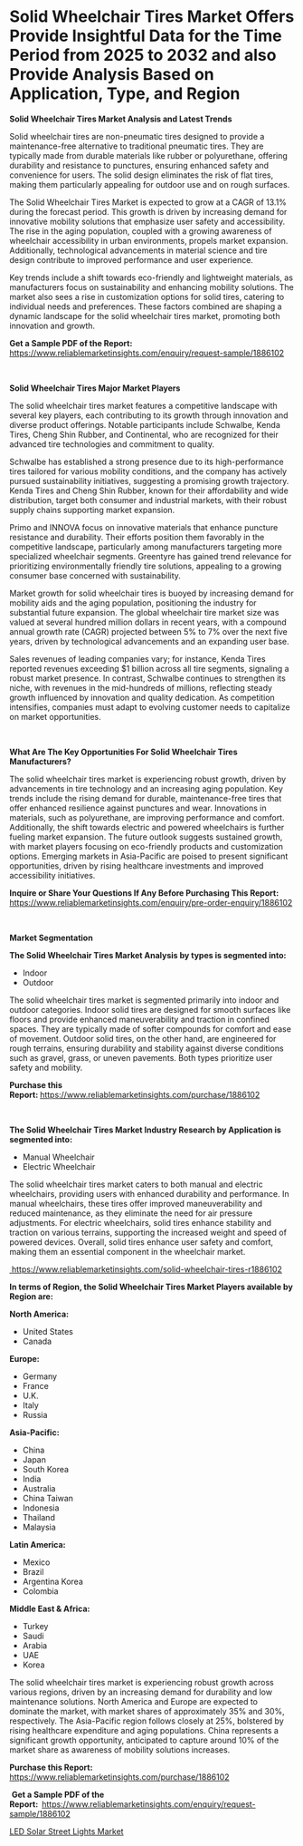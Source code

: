 <p><h1>Solid Wheelchair Tires Market Offers Provide Insightful Data for the Time Period from 2025 to 2032 and also Provide Analysis Based on Application, Type, and Region</h1></p><p><strong>Solid Wheelchair Tires Market Analysis and Latest Trends</strong></p>
<p><p>Solid wheelchair tires are non-pneumatic tires designed to provide a maintenance-free alternative to traditional pneumatic tires. They are typically made from durable materials like rubber or polyurethane, offering durability and resistance to punctures, ensuring enhanced safety and convenience for users. The solid design eliminates the risk of flat tires, making them particularly appealing for outdoor use and on rough surfaces.</p><p>The Solid Wheelchair Tires Market is expected to grow at a CAGR of 13.1% during the forecast period. This growth is driven by increasing demand for innovative mobility solutions that emphasize user safety and accessibility. The rise in the aging population, coupled with a growing awareness of wheelchair accessibility in urban environments, propels market expansion. Additionally, technological advancements in material science and tire design contribute to improved performance and user experience. </p><p>Key trends include a shift towards eco-friendly and lightweight materials, as manufacturers focus on sustainability and enhancing mobility solutions. The market also sees a rise in customization options for solid tires, catering to individual needs and preferences. These factors combined are shaping a dynamic landscape for the solid wheelchair tires market, promoting both innovation and growth.</p></p>
<p><strong>Get a Sample PDF of the Report:&nbsp;</strong> <a href="https://www.reliablemarketinsights.com/enquiry/request-sample/1886102?utm_campaign=2888&utm_medium=2&utm_source=Github&utm_content=ia&utm_term=05042025&utm_id=solid-wheelchair-tires">https://www.reliablemarketinsights.com/enquiry/request-sample/1886102</a></p>
<p>&nbsp;</p>
<p><strong>Solid Wheelchair Tires Major Market Players</strong></p>
<p><p>The solid wheelchair tires market features a competitive landscape with several key players, each contributing to its growth through innovation and diverse product offerings. Notable participants include Schwalbe, Kenda Tires, Cheng Shin Rubber, and Continental, who are recognized for their advanced tire technologies and commitment to quality.</p><p>Schwalbe has established a strong presence due to its high-performance tires tailored for various mobility conditions, and the company has actively pursued sustainability initiatives, suggesting a promising growth trajectory. Kenda Tires and Cheng Shin Rubber, known for their affordability and wide distribution, target both consumer and industrial markets, with their robust supply chains supporting market expansion.</p><p>Primo and INNOVA focus on innovative materials that enhance puncture resistance and durability. Their efforts position them favorably in the competitive landscape, particularly among manufacturers targeting more specialized wheelchair segments. Greentyre has gained trend relevance for prioritizing environmentally friendly tire solutions, appealing to a growing consumer base concerned with sustainability.</p><p>Market growth for solid wheelchair tires is buoyed by increasing demand for mobility aids and the aging population, positioning the industry for substantial future expansion. The global wheelchair tire market size was valued at several hundred million dollars in recent years, with a compound annual growth rate (CAGR) projected between 5% to 7% over the next five years, driven by technological advancements and an expanding user base.</p><p>Sales revenues of leading companies vary; for instance, Kenda Tires reported revenues exceeding $1 billion across all tire segments, signaling a robust market presence. In contrast, Schwalbe continues to strengthen its niche, with revenues in the mid-hundreds of millions, reflecting steady growth influenced by innovation and quality dedication. As competition intensifies, companies must adapt to evolving customer needs to capitalize on market opportunities.</p></p>
<p>&nbsp;</p>
<p><strong>What Are The Key Opportunities For Solid Wheelchair Tires Manufacturers?</strong></p>
<p><p>The solid wheelchair tires market is experiencing robust growth, driven by advancements in tire technology and an increasing aging population. Key trends include the rising demand for durable, maintenance-free tires that offer enhanced resilience against punctures and wear. Innovations in materials, such as polyurethane, are improving performance and comfort. Additionally, the shift towards electric and powered wheelchairs is further fueling market expansion. The future outlook suggests sustained growth, with market players focusing on eco-friendly products and customization options. Emerging markets in Asia-Pacific are poised to present significant opportunities, driven by rising healthcare investments and improved accessibility initiatives.</p></p>
<p><strong>Inquire or Share Your Questions If Any Before Purchasing This Report:</strong> <a href="https://www.reliablemarketinsights.com/enquiry/pre-order-enquiry/1886102?utm_campaign=2888&utm_medium=2&utm_source=Github&utm_content=ia&utm_term=05042025&utm_id=solid-wheelchair-tires">https://www.reliablemarketinsights.com/enquiry/pre-order-enquiry/1886102</a></p>
<p>&nbsp;</p>
<p><strong>Market Segmentation</strong></p>
<p><strong>The Solid Wheelchair Tires Market Analysis by types is segmented into:</strong></p>
<p><ul><li>Indoor</li><li>Outdoor</li></ul></p>
<p><p>The solid wheelchair tires market is segmented primarily into indoor and outdoor categories. Indoor solid tires are designed for smooth surfaces like floors and provide enhanced maneuverability and traction in confined spaces. They are typically made of softer compounds for comfort and ease of movement. Outdoor solid tires, on the other hand, are engineered for rough terrains, ensuring durability and stability against diverse conditions such as gravel, grass, or uneven pavements. Both types prioritize user safety and mobility.</p></p>
<p><strong>Purchase this Report:&nbsp;</strong><a href="https://www.reliablemarketinsights.com/purchase/1886102?utm_campaign=2888&utm_medium=2&utm_source=Github&utm_content=ia&utm_term=05042025&utm_id=solid-wheelchair-tires">https://www.reliablemarketinsights.com/purchase/1886102</a></p>
<p>&nbsp;</p>
<p><strong>The Solid Wheelchair Tires Market Industry Research by Application is segmented into:</strong></p>
<p><ul><li>Manual Wheelchair</li><li>Electric Wheelchair</li></ul></p>
<p><p>The solid wheelchair tires market caters to both manual and electric wheelchairs, providing users with enhanced durability and performance. In manual wheelchairs, these tires offer improved maneuverability and reduced maintenance, as they eliminate the need for air pressure adjustments. For electric wheelchairs, solid tires enhance stability and traction on various terrains, supporting the increased weight and speed of powered devices. Overall, solid tires enhance user safety and comfort, making them an essential component in the wheelchair market.</p></p>
<p><a href="https://www.reliablemarketinsights.com/solid-wheelchair-tires-r1886102?utm_campaign=2888&utm_medium=2&utm_source=Github&utm_content=ia&utm_term=05042025&utm_id=solid-wheelchair-tires">&nbsp;https://www.reliablemarketinsights.com/solid-wheelchair-tires-r1886102</a></p>
<p><strong>In terms of Region, the Solid Wheelchair Tires Market Players available by Region are:</strong></p>
<p>
    <p> <strong> North America: </strong>
        <ul>
            <li>United States</li>
            <li>Canada</li>
        </ul>
        </p> 
    <p> <strong> Europe: </strong>
        <ul>
            <li>Germany</li>
            <li>France</li>
            <li>U.K.</li>
            <li>Italy</li>
            <li>Russia</li>
        </ul>
        </p> 
    <p> <strong> Asia-Pacific: </strong>
        <ul>
            <li>China</li>
            <li>Japan</li>
            <li>South Korea</li>
            <li>India</li>
            <li>Australia</li>
            <li>China Taiwan</li>
            <li>Indonesia</li>
            <li>Thailand</li>
            <li>Malaysia</li>
        </ul>
        </p> 
    <p> <strong> Latin America: </strong>
        <ul>
            <li>Mexico</li>
            <li>Brazil</li>
            <li>Argentina Korea</li>
            <li>Colombia</li>
        </ul>
        </p> 
    <p> <strong> Middle East & Africa: </strong>
        <ul>
            <li>Turkey</li>
            <li>Saudi</li>
            <li>Arabia</li>
            <li>UAE</li>
            <li>Korea</li>
        </ul>
    </p>
    </p>
<p><p>The solid wheelchair tires market is experiencing robust growth across various regions, driven by an increasing demand for durability and low maintenance solutions. North America and Europe are expected to dominate the market, with market shares of approximately 35% and 30%, respectively. The Asia-Pacific region follows closely at 25%, bolstered by rising healthcare expenditure and aging populations. China represents a significant growth opportunity, anticipated to capture around 10% of the market share as awareness of mobility solutions increases.</p></p>
<p><strong>Purchase this Report: </strong><a href="https://www.reliablemarketinsights.com/purchase/1886102?utm_campaign=2888&utm_medium=2&utm_source=Github&utm_content=ia&utm_term=05042025&utm_id=solid-wheelchair-tires">https://www.reliablemarketinsights.com/purchase/1886102</a></p>
<p>&nbsp;<strong>Get a Sample PDF of the Report:&nbsp;&nbsp;</strong><a href="https://www.reliablemarketinsights.com/enquiry/request-sample/1886102?utm_campaign=2888&utm_medium=2&utm_source=Github&utm_content=ia&utm_term=05042025&utm_id=solid-wheelchair-tires">https://www.reliablemarketinsights.com/enquiry/request-sample/1886102</a></p>
<p><strong></strong></p>
<p><p><a href="https://github.com/popupioo/Market-Research-Report-List-1/blob/main/led-solar-street-lights-market.md?utm_campaign=2888&utm_medium=2&utm_source=Github&utm_content=ia&utm_term=05042025&utm_id=solid-wheelchair-tires">LED Solar Street Lights Market</a></p></p>